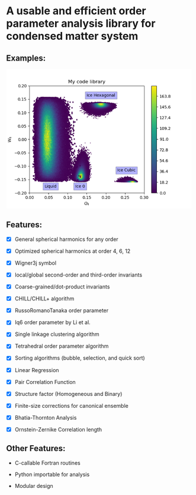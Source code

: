 # A usable and efficient order parameter analysis library for condensed matter system


## Examples: 

<img src="Q4_W4.png" width="500">

## Features: 

- [x] General spherical harmonics for any order

- [x] Optimized spherical harmonics at order 4, 6, 12 

- [x] Wigner3j symbol

- [x] local/global second-order and third-order invariants

- [x] Coarse-grained/dot-product invariants

- [x] CHILL/CHILL+ algorithm 

- [x] RussoRomanoTanaka order parameter 

- [x] Iq6 order parameter by Li et al.

- [x] Single linkage clustering algorithm

- [x] Tetrahedral order parameter algorithm 

- [x] Sorting algorithms (bubble, selection, and quick sort)

- [x] Linear Regression 

- [x] Pair Correlation Function

- [x] Structure factor (Homogeneous and Binary)

- [x] Finite-size corrections for canonical ensemble 

- [x] Bhatia-Thornton Analysis 

- [x] Ornstein-Zernike Correlation length 

## Other Features:

* C-callable Fortran routines

* Python importable for analysis 

* Modular design 

 
